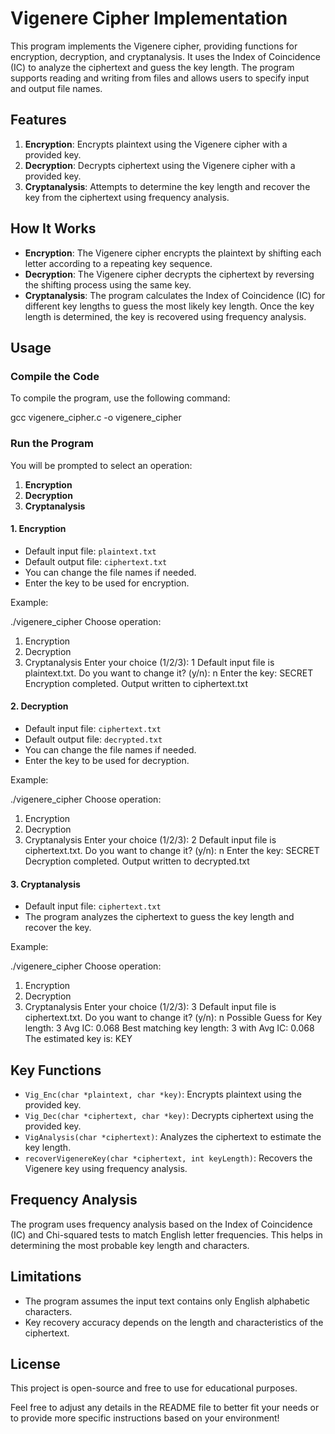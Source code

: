 # Vigenere Cipher Implementation

This program implements the Vigenere cipher, providing functions for encryption, decryption, and cryptanalysis. It uses the Index of Coincidence (IC) to analyze the ciphertext and guess the key length. The program supports reading and writing from files and allows users to specify input and output file names.

## Features

1. **Encryption**: Encrypts plaintext using the Vigenere cipher with a provided key.
2. **Decryption**: Decrypts ciphertext using the Vigenere cipher with a provided key.
3. **Cryptanalysis**: Attempts to determine the key length and recover the key from the ciphertext using frequency analysis.

## How It Works

- **Encryption**: The Vigenere cipher encrypts the plaintext by shifting each letter according to a repeating key sequence.
- **Decryption**: The Vigenere cipher decrypts the ciphertext by reversing the shifting process using the same key.
- **Cryptanalysis**: The program calculates the Index of Coincidence (IC) for different key lengths to guess the most likely key length. Once the key length is determined, the key is recovered using frequency analysis.

## Usage

### Compile the Code

To compile the program, use the following command:

gcc vigenere_cipher.c -o vigenere_cipher

### Run the Program

You will be prompted to select an operation:

1. **Encryption**
2. **Decryption**
3. **Cryptanalysis**

#### 1. Encryption

- Default input file: `plaintext.txt`
- Default output file: `ciphertext.txt`
- You can change the file names if needed.
- Enter the key to be used for encryption.

Example:

./vigenere_cipher
Choose operation:
1. Encryption
2. Decryption
3. Cryptanalysis
Enter your choice (1/2/3): 1
Default input file is plaintext.txt. Do you want to change it? (y/n): n
Enter the key: SECRET
Encryption completed. Output written to ciphertext.txt

#### 2. Decryption

- Default input file: `ciphertext.txt`
- Default output file: `decrypted.txt`
- You can change the file names if needed.
- Enter the key to be used for decryption.

Example:

./vigenere_cipher
Choose operation:
1. Encryption
2. Decryption
3. Cryptanalysis
Enter your choice (1/2/3): 2
Default input file is ciphertext.txt. Do you want to change it? (y/n): n
Enter the key: SECRET
Decryption completed. Output written to decrypted.txt

#### 3. Cryptanalysis

- Default input file: `ciphertext.txt`
- The program analyzes the ciphertext to guess the key length and recover the key.

Example:

./vigenere_cipher
Choose operation:
1. Encryption
2. Decryption
3. Cryptanalysis
Enter your choice (1/2/3): 3
Default input file is ciphertext.txt. Do you want to change it? (y/n): n
Possible Guess for Key length: 3 Avg IC: 0.068
Best matching key length: 3 with Avg IC: 0.068
The estimated key is: KEY


## Key Functions

- `Vig_Enc(char *plaintext, char *key)`: Encrypts plaintext using the provided key.
- `Vig_Dec(char *ciphertext, char *key)`: Decrypts ciphertext using the provided key.
- `VigAnalysis(char *ciphertext)`: Analyzes the ciphertext to estimate the key length.
- `recoverVigenereKey(char *ciphertext, int keyLength)`: Recovers the Vigenere key using frequency analysis.

## Frequency Analysis

The program uses frequency analysis based on the Index of Coincidence (IC) and Chi-squared tests to match English letter frequencies. This helps in determining the most probable key length and characters.

## Limitations

- The program assumes the input text contains only English alphabetic characters.
- Key recovery accuracy depends on the length and characteristics of the ciphertext.

## License

This project is open-source and free to use for educational purposes.

Feel free to adjust any details in the README file to better fit your needs or to provide more specific instructions based on your environment!
